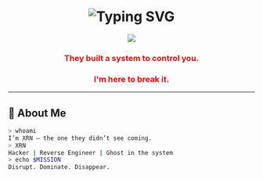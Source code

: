 <h1 align="center">
  <img src="https://readme-typing-svg.demolab.com?font=Fira+Code&size=28&pause=1000&color=FF0000&center=true&vCenter=true&width=500&lines=I+am+not+a+dev...;I+am+XRN." alt="Typing SVG" />
</h1>

<p align="center">
  <img src="https://capsule-render.vercel.app/api?type=rect&color=ff0000&height=2"/>
</p>

<h3 align="center" style="color:red;">They built a system to control you.</h3>
<h3 align="center" style="color:red;">I'm here to break it.</h3>

---

## 🧠 About Me

```bash
> whoami
I’m XRN — the one they didn’t see coming.
> XRN
Hacker | Reverse Engineer | Ghost in the system
> echo $MISSION
Disrupt. Dominate. Disappear.

